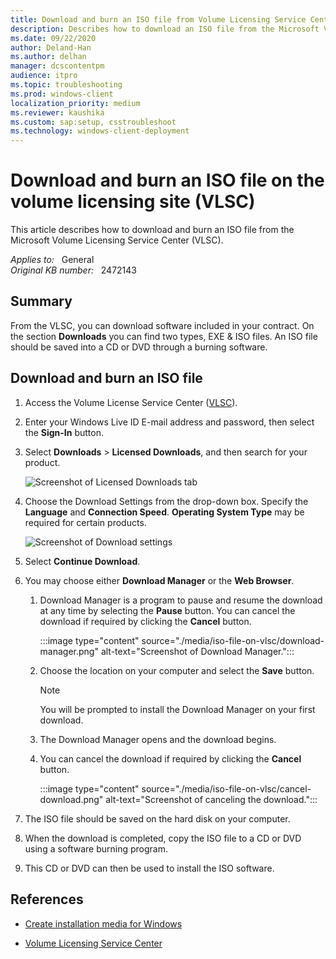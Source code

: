 ```yaml
---
title: Download and burn an ISO file from Volume Licensing Service Center (VLSC)
description: Describes how to download an ISO file from the Microsoft Volume Licensing Service Center (VLSC).
ms.date: 09/22/2020
author: Deland-Han
ms.author: delhan
manager: dcscontentpm
audience: itpro
ms.topic: troubleshooting
ms.prod: windows-client
localization_priority: medium
ms.reviewer: kaushika
ms.custom: sap:setup, csstroubleshoot
ms.technology: windows-client-deployment
---
```

# Download and burn an ISO file on the volume licensing site (VLSC)

This article describes how to download and burn an ISO file from the Microsoft Volume Licensing Service Center (VLSC).

_Applies to:_ &nbsp; General  
_Original KB number:_ &nbsp; 2472143

## Summary

From the VLSC, you can download software included in your contract. On the section **Downloads** you can find two types, EXE & ISO files. An ISO file should be saved into a CD or DVD through a burning software.

## Download and burn an ISO file

1. Access the Volume License Service Center ([VLSC](https://www.microsoft.com/Licensing/servicecenter/default.aspx)).
2. Enter your Windows Live ID E-mail address and password, then select the **Sign-In** button.
3. Select **Downloads** > **Licensed Downloads**, and then search for your product.

    ![Screenshot of Licensed Downloads tab](./media/iso-file-on-vlsc/licensed-downloads-tab.png)

4. Choose the Download Settings from the drop-down box. Specify the **Language** and **Connection Speed**. **Operating System Type** may be required for certain products.

    ![Screenshot of Download settings](./media/iso-file-on-vlsc/download-settings.png)

5. Select **Continue Download**.
6. You may choose either **Download Manager** or the **Web Browser**.

    1. Download Manager is a program to pause and resume the download at any time by selecting the **Pause** button. You can cancel the download if required by clicking the **Cancel** button.

        :::image type="content" source="./media/iso-file-on-vlsc/download-manager.png" alt-text="Screenshot of Download Manager.":::

    2. Choose the location on your computer and select the **Save** button.

        > [!NOTE]
        > You will be prompted to install the Download Manager on your first download.
    3. The Download Manager opens and the download begins.
    4. You can cancel the download if required by clicking the **Cancel** button.

        :::image type="content" source="./media/iso-file-on-vlsc/cancel-download.png" alt-text="Screenshot of canceling the download.":::

7. The ISO file should be saved on the hard disk on your computer.
8. When the download is completed, copy the ISO file to a CD or DVD using a software burning program.
9. This CD or DVD can then be used to install the ISO software.

## References

- [Create installation media for Windows](https://support.microsoft.com/help/15088/windows-10-create-installation-media)

- [Volume Licensing Service Center](/licensing/#74)
